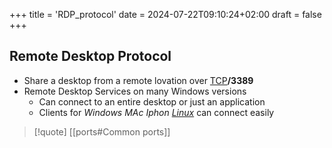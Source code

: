 +++
title = 'RDP_protocol'
date = 2024-07-22T09:10:24+02:00
draft = false
+++

## Remote Desktop Protocol 
- Share a desktop  from a remote lovation over [TCP](/Network/Ref_OSI/TCP.md)**/3389**
- Remote Desktop  Services on many Windows versions 
	- Can connect to an entire desktop or just an application 
	- Clients for *Windows MAc Iphon [Linux](/obisdian_ntoes/notes_obsidian/Templates/Linux.md)* can connect easily 
 

>[!quote] [[ports#Common ports]]